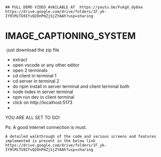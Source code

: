 ```
## FULL DEMO VIDEO AVAILABLE AT  https://youtu.be/FukgX_dy8xw
https://drive.google.com/drive/folders/1F_yk-IY9lMiTG9IYvQ2OnPmZjSjZYAAh?usp=sharing

```
# IMAGE_CAPTIONING_SYSTEM

-just download the zip file 
- extract
- open vscode or any other editor
- open 2 terminals
- cd client in terminal 1
- cd server in terminal 2
- do npm install in server terminal and client terminal both
- node index in server terminal
- npm run dev in client terminal
- click on http://localhost:5173
- 


  YOU ARE ALL SET TO GO!

Ps: A good internet connection is must.


```
A detailed walkthrough of the code and various screens and features implemented is present in the below link
https://drive.google.com/drive/folders/1F_yk-IY9lMiTG9IYvQ2OnPmZjSjZYAAh?usp=sharing

```
